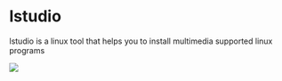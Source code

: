 # lstudio
lstudio is a linux tool that helps you to install multimedia supported linux programs

<img src="http://lablog.6te.net/Capture.PNG">
